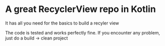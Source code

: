 # A great RecyclerView repo in Kotlin

It has all you need for the basics to build a recyler view

The code is tested and works perfectly fine. If you encounter any problem, just do a build -> clean project
